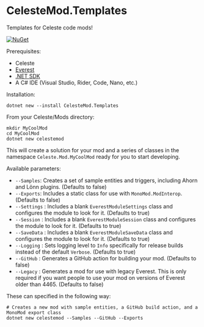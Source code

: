 # CelesteMod.Templates
Templates for Celeste code mods!

[![NuGet](https://img.shields.io/nuget/v/CelesteMod.Templates)](https://www.nuget.org/packages/CelesteMod.Templates/)

Prerequisites:

* Celeste
* [Everest](https://everestapi.github.io)
* [.NET SDK](https://dotnet.microsoft.com/en-us/download)
* A C# IDE (Visual Studio, Rider, Code, Nano, etc.)

Installation:

```shell
dotnet new --install CelesteMod.Templates
````

From your Celeste/Mods directory:

```shell
mkdir MyCoolMod
cd MyCoolMod
dotnet new celestemod
```

This will create a solution for your mod and a series of classes in the namespace `Celeste.Mod.MyCoolMod` ready for you to start developing.

Available parameters:
* `--Samples`: Creates a set of sample entities and triggers, including Ahorn and Lönn plugins. (Defaults to false)
* `--Exports`: Includes a static class for use with `MonoMod.ModInterop`. (Defaults to false)
* `--Settings` : Includes a blank `EverestModuleSettings` class and configures the module to look for it. (Defaults to true)
* `--Session` : Includes a blank `EverestModuleSession` class and configures the module to look for it. (Defaults to true)
* `--SaveData` : Includes a blank `EverestModuleSaveData` class and configures the module to look for it. (Defaults to true)
* `--Logging` : Sets logging level to `Info` specifically for release builds instead of the default `Verbose`. (Defaults to true)
* `--GitHub` : Generates a GitHub action for building your mod. (Defaults to false)
* `--Legacy` : Generates a mod for use with legacy Everest. This is only required if you want people to use your mod on versions of Everest older than 4465. (Defaults to false)

These can specified in the following way:

```shell
# Creates a new mod with sample entities, a GitHub build action, and a MonoMod export class 
dotnet new celestemod --Samples --GitHub --Exports
```